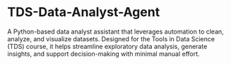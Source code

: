 # TDS-Data-Analyst-Agent
A Python-based data analyst assistant that leverages automation to clean, analyze, and visualize datasets. Designed for the Tools in Data Science (TDS) course, it helps streamline exploratory data analysis, generate insights, and support decision-making with minimal manual effort.
